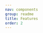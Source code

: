 ```yaml
---
nav: components
group: readme
title: Features
order: 2
---
```


<code src="./index.tsx" inline></code>
